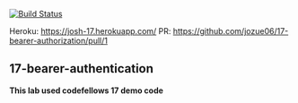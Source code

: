 [![Build Status](https://travis-ci.com/jozue06/16-basic-authentication.svg?branch=josh)](https://travis-ci.com/jozue06/16-basic-authentication)

Heroku: https://josh-17.herokuapp.com/
PR: https://github.com/jozue06/17-bearer-authorization/pull/1

## 17-bearer-authentication



**This lab used codefellows 17 demo code**